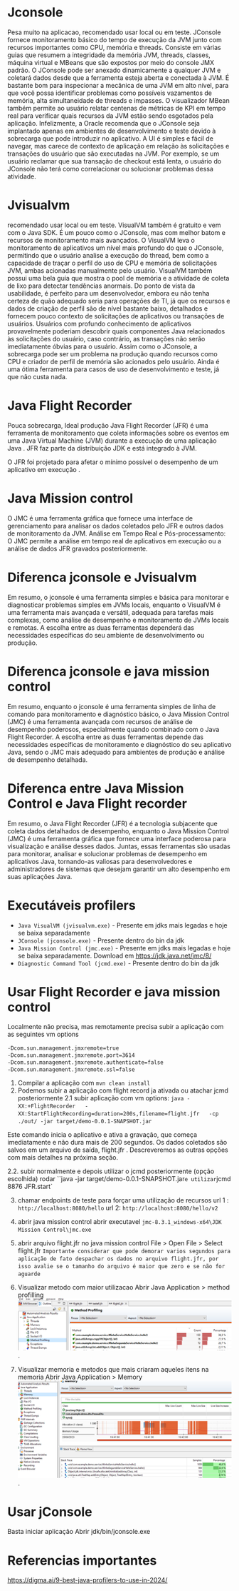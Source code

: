 
# Jconsole
Pesa muito na aplicacao, recomendado usar local ou em teste.
JConsole fornece monitoramento básico do tempo de execução da JVM junto com recursos importantes como CPU, memória e threads. Consiste em várias guias que resumem a integridade da memória JVM, threads, classes, máquina virtual e MBeans que são expostos por meio do console JMX padrão. O JConsole pode ser anexado dinamicamente a qualquer JVM e coletará dados desde que a ferramenta esteja aberta e conectada à JVM. É bastante bom para inspecionar a mecânica de uma JVM em alto nível, para que você possa identificar problemas como possíveis vazamentos de memória, alta simultaneidade de threads e impasses. O visualizador MBean também permite ao usuário relatar centenas de métricas de KPI em tempo real para verificar quais recursos da JVM estão sendo esgotados pela aplicação. Infelizmente, a Oracle recomenda que o JConsole seja implantado apenas em ambientes de desenvolvimento e teste devido à sobrecarga que pode introduzir no aplicativo. A UI é simples e fácil de navegar, mas carece de contexto de aplicação em relação às solicitações e transações do usuário que são executadas na JVM. Por exemplo, se um usuário reclamar que sua transação de checkout está lenta, o usuário do JConsole não terá como correlacionar ou solucionar problemas dessa atividade.

# Jvisualvm
recomendado usar local ou em teste.
VisualVM também é gratuito e vem com o Java SDK. É um pouco como o JConsole, mas com melhor batom e recursos de monitoramento mais avançados. O VisualVM leva o monitoramento de aplicativos um nível mais profundo do que o JConsole, permitindo que o usuário analise a execução do thread, bem como a capacidade de traçar o perfil do uso de CPU e memória de solicitações JVM, ambas acionadas manualmente pelo usuário. VisualVM também possui uma bela guia que mostra o pool de memória e a atividade de coleta de lixo para detectar tendências anormais. Do ponto de vista da usabilidade, é perfeito para um desenvolvedor, embora eu não tenha certeza de quão adequado seria para operações de TI, já que os recursos e dados de criação de perfil são de nível bastante baixo, detalhados e fornecem pouco contexto de solicitações de aplicativos ou transações de usuários. Usuários com profundo conhecimento de aplicativos provavelmente poderiam descobrir quais componentes Java relacionados às solicitações do usuário, caso contrário, as transações não serão imediatamente óbvias para o usuário. Assim como o JConsole, a sobrecarga pode ser um problema na produção quando recursos como CPU e criador de perfil de memória são acionados pelo usuário. Ainda é uma ótima ferramenta para casos de uso de desenvolvimento e teste, já que não custa nada.

# Java Flight Recorder
Pouca sobrecarga, Ideal produção 
Java Flight Recorder (JFR) é uma ferramenta de monitoramento que coleta informações sobre os eventos em uma Java Virtual Machine (JVM) durante a execução de uma aplicação Java . JFR faz parte da distribuição JDK e está integrado à JVM.

O JFR foi projetado para afetar o mínimo possível o desempenho de um aplicativo em execução .


# Java Mission control
 O JMC é uma ferramenta gráfica que fornece uma interface de gerenciamento para analisar os dados coletados pelo JFR e outros dados de monitoramento da JVM.
 Análise em Tempo Real e Pós-processamento: O JMC permite a análise em tempo real de aplicativos em execução ou a análise de dados JFR gravados posteriormente. 

# Diferenca jconsole e Jvisualvm
Em resumo, o jconsole é uma ferramenta simples e básica para monitorar e diagnosticar problemas simples em JVMs locais, enquanto o VisualVM é uma ferramenta mais avançada e versátil, adequada para tarefas mais complexas, como análise de desempenho e monitoramento de JVMs locais e remotas. A escolha entre as duas ferramentas dependerá das necessidades específicas do seu ambiente de desenvolvimento ou produção.

# Diferenca jconsole e java mission control
Em resumo, enquanto o jconsole é uma ferramenta simples de linha de comando para monitoramento e diagnóstico básico, o Java Mission Control (JMC) é uma ferramenta avançada com recursos de análise de desempenho poderosos, especialmente quando combinado com o Java Flight Recorder. A escolha entre as duas ferramentas depende das necessidades específicas de monitoramento e diagnóstico do seu aplicativo Java, sendo o JMC mais adequado para ambientes de produção e análise de desempenho detalhada.

# Diferenca entre Java Mission Control e Java Flight recorder
Em resumo, o Java Flight Recorder (JFR) é a tecnologia subjacente que coleta dados detalhados de desempenho, enquanto o Java Mission Control (JMC) é uma ferramenta gráfica que fornece uma interface poderosa para visualização e análise desses dados. Juntas, essas ferramentas são usadas para monitorar, analisar e solucionar problemas de desempenho em aplicativos Java, tornando-as valiosas para desenvolvedores e administradores de sistemas que desejam garantir um alto desempenho em suas aplicações Java.

# Executáveis profilers
- `Java VisualVM (jvisualvm.exe)` - Presente em jdks mais legadas e hoje se baixa separadamente
- `JConsole (jconsole.exe)` - Presente dentro do bin da jdk
- `Java Mission Control (jmc.exe)` - Presente em jdks mais legadas e hoje se baixa separadamente. Download em https://jdk.java.net/jmc/8/
- `Diagnostic Command Tool (jcmd.exe)` - Presente dentro do bin da jdk

# Usar Flight Recorder e java mission control
Localmente não precisa, mas remotamente precisa subir a aplicação com as seguintes vm options
```
-Dcom.sun.management.jmxremote=true 
-Dcom.sun.management.jmxremote.port=3614 
-Dcom.sun.management.jmxremote.authenticate=false 
-Dcom.sun.management.jmxremote.ssl=false
```
1. Compilar a aplicação com `mvn clean install`
2. Podemos subir a aplicação com flight record ja ativada ou atachar jcmd posteriormente
2.1 subir aplicação com vm options:
`java -XX:+FlightRecorder   -XX:StartFlightRecording=duration=200s,filename=flight.jfr   -cp ./out/ -jar target/demo-0.0.1-SNAPSHOT.jar`

  
Este comando inicia o aplicativo e ativa a gravação, que começa imediatamente e não dura mais de 200 segundos. Os dados coletados são salvos em um arquivo de saída,  flight.jfr . Descreveremos as outras opções com mais detalhes na próxima seção.

2.2. subir normalmente e depois utilizar o jcmd posteriormente (opção escolhida) 
rodar ``java -jar target/demo-0.0.1-SNAPSHOT.jar` e utilizar `jcmd 8876 JFR.start`

3. chamar endpoints de teste para forçar uma utilização de recursos
url 1 : `http://localhost:8080/hello`
url 2: `http://localhost:8080/hello/v2`

3. abrir java mission control
abrir executavel `jmc-8.3.1_windows-x64\JDK Mission Control\jmc.exe`

4. abrir arquivo flight.jfr no java mission control
File > Open File > Select flight.jfr
`Importante considerar que pode demorar varios segundos para aplicação de fato despachar os dados no arquivo flight.jfr, por isso avalie se o tamanho do arquivo é maior que zero e se não for aguarde`

5. Visualizar metodo com maior utilizacao
Abrir Java Application >  method profilling 
![alt text for screen readers](./image1.PNG).


6. Visualizar memoria e metodos que mais criaram aqueles itens na memoria
Abrir Java Application >  Memory 
![alt text for screen readers](./image2.PNG).



# Usar jConsole
Basta iniciar aplicação
Abrir jdk/bin/jconsole.exe

# Referencias importantes
https://digma.ai/9-best-java-profilers-to-use-in-2024/
